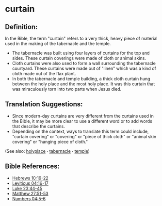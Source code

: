 # curtain # 

## Definition: ## 

In the Bible, the term "curtain" refers to a very thick, heavy piece of material used in the making of the tabernacle and the temple.

* The tabernacle was built using four layers of curtains for the top and sides. These curtain coverings were made of cloth or animal skins.
* Cloth curtains were also used to form a wall surrounding the tabernacle courtyard. These curtains were made out of "linen" which was a kind of cloth made out of the flax plant.
* In both the tabernacle and temple building, a thick cloth curtain hung between the holy place and the most holy place. It was this curtain that was miraculously torn into two parts when Jesus died.

## Translation Suggestions: ##

* Since modern-day curtains are very different from the curtains used in the Bible, it may be more clear to use a different word or to add words that describe the curtains.
* Depending on the context, ways to translate this term could include, "curtain covering" or "covering" or "piece of thick cloth" or "animal skin covering" or "hanging piece of cloth."

(See also: [holyplace](../kt/holyplace.md) **·** [tabernacle](../kt/tabernacle.md) **·** [temple](../kt/temple.md))

## Bible References: ## 

* [Hebrews 10:19-22](https://door43.org/en/bible/notes/heb/10/19)
* [Leviticus 04:16-17](https://door43.org/en/bible/notes/lev/04/16)
* [Luke 23:44-45](https://door43.org/en/bible/notes/luk/23/44)
* [Matthew 27:51-53](https://door43.org/en/bible/notes/mat/27/51)
* [Numbers 04:5-6](https://door43.org/en/bible/notes/num/04/05)

 
 

